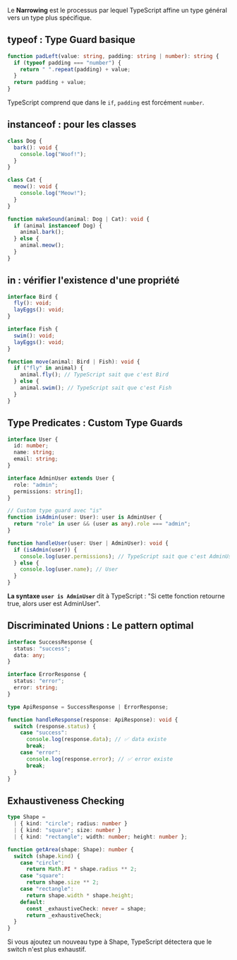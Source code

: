 
Le **Narrowing** est le processus par lequel TypeScript affine un type général vers un type plus spécifique.

## typeof : Type Guard basique

```typescript
function padLeft(value: string, padding: string | number): string {
  if (typeof padding === "number") {
    return " ".repeat(padding) + value;
  }
  return padding + value;
}
```

TypeScript comprend que dans le `if`, `padding` est forcément `number`.

## instanceof : pour les classes

```typescript
class Dog {
  bark(): void {
    console.log("Woof!");
  }
}

class Cat {
  meow(): void {
    console.log("Meow!");
  }
}

function makeSound(animal: Dog | Cat): void {
  if (animal instanceof Dog) {
    animal.bark();
  } else {
    animal.meow();
  }
}
```

## in : vérifier l'existence d'une propriété

```typescript
interface Bird {
  fly(): void;
  layEggs(): void;
}

interface Fish {
  swim(): void;
  layEggs(): void;
}

function move(animal: Bird | Fish): void {
  if ("fly" in animal) {
    animal.fly(); // TypeScript sait que c'est Bird
  } else {
    animal.swim(); // TypeScript sait que c'est Fish
  }
}
```

## Type Predicates : Custom Type Guards

```typescript
interface User {
  id: number;
  name: string;
  email: string;
}

interface AdminUser extends User {
  role: "admin";
  permissions: string[];
}

// Custom type guard avec "is"
function isAdmin(user: User): user is AdminUser {
  return "role" in user && (user as any).role === "admin";
}

function handleUser(user: User | AdminUser): void {
  if (isAdmin(user)) {
    console.log(user.permissions); // TypeScript sait que c'est AdminUser
  } else {
    console.log(user.name); // User
  }
}
```

**La syntaxe `user is AdminUser`** dit à TypeScript : "Si cette fonction retourne true, alors user est AdminUser".

## Discriminated Unions : Le pattern optimal

```typescript
interface SuccessResponse {
  status: "success";
  data: any;
}

interface ErrorResponse {
  status: "error";
  error: string;
}

type ApiResponse = SuccessResponse | ErrorResponse;

function handleResponse(response: ApiResponse): void {
  switch (response.status) {
    case "success":
      console.log(response.data); // ✅ data existe
      break;
    case "error":
      console.log(response.error); // ✅ error existe
      break;
  }
}
```

## Exhaustiveness Checking

```typescript
type Shape =
  | { kind: "circle"; radius: number }
  | { kind: "square"; size: number }
  | { kind: "rectangle"; width: number; height: number };

function getArea(shape: Shape): number {
  switch (shape.kind) {
    case "circle":
      return Math.PI * shape.radius ** 2;
    case "square":
      return shape.size ** 2;
    case "rectangle":
      return shape.width * shape.height;
    default:
      const _exhaustiveCheck: never = shape;
      return _exhaustiveCheck;
  }
}
```

Si vous ajoutez un nouveau type à Shape, TypeScript détectera que le switch n'est plus exhaustif.
